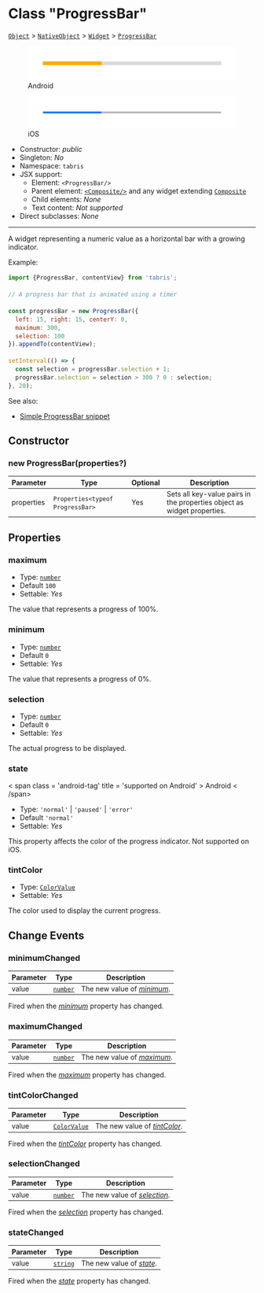 ---
---
# Class "ProgressBar"

<span style="white-space:nowrap;">[`Object`](https://developer.mozilla.org/en-US/docs/Web/JavaScript/Reference/Global_Objects/Object)</span> > <span style="white-space:nowrap;">[`NativeObject`](NativeObject.md)</span> > <span style="white-space:nowrap;">[`Widget`](Widget.md)</span> > <span style="white-space:nowrap;">[`ProgressBar`](ProgressBar.md)</span>

<div class="tabris-image"><figure><div><img srcset="img\android\ProgressBar.png 2x" src="img\android\ProgressBar.png" alt="ProgressBar on Android"/></div><figcaption>Android</figcaption></figure><figure><div><img srcset="img\ios\ProgressBar.png 2x" src="img\ios\ProgressBar.png" alt="ProgressBar on iOS"/></div><figcaption>iOS</figcaption></figure></div>

* Constructor: *public*
* Singleton: *No*
* Namespace: `tabris`
* JSX support:
  * Element: `<ProgressBar/>`
  * Parent element: [`<Composite/>`](Composite.md) and any widget extending <span style="white-space:nowrap;">[`Composite`](Composite.md)</span>
  * Child elements: *None*
  * Text content: *Not supported*
* Direct subclasses: *None*
--------
A widget representing a numeric value as a horizontal bar with a growing indicator.


Example:
```js
import {ProgressBar, contentView} from 'tabris';

// A progress bar that is animated using a timer

const progressBar = new ProgressBar({
  left: 15, right: 15, centerY: 0,
  maximum: 300,
  selection: 100
}).appendTo(contentView);

setInterval(() => {
  const selection = progressBar.selection + 1;
  progressBar.selection = selection > 300 ? 0 : selection;
}, 20);
```
See also:

- [Simple ProgressBar snippet](https://github.com/eclipsesource/tabris-js/tree/v3.0.0-beta2-dev.20190219+1046/snippets/progressbar.js)

## Constructor

### new ProgressBar(properties?)

Parameter|Type|Optional|Description
-|-|-|-
properties | <span style="white-space:nowrap;">`Properties<typeof ProgressBar>`</span> | Yes | Sets all key-value pairs in the properties object as widget properties.

## Properties

### maximum


* Type: <span style="white-space:nowrap;">[`number`](https://developer.mozilla.org/en-US/docs/Web/JavaScript/Data_structures#Number_type)</span>
* Default `100`
* Settable: *Yes*



The value that represents a progress of 100%.

### minimum


* Type: <span style="white-space:nowrap;">[`number`](https://developer.mozilla.org/en-US/docs/Web/JavaScript/Data_structures#Number_type)</span>
* Default `0`
* Settable: *Yes*



The value that represents a progress of 0%.

### selection


* Type: <span style="white-space:nowrap;">[`number`](https://developer.mozilla.org/en-US/docs/Web/JavaScript/Data_structures#Number_type)</span>
* Default `0`
* Settable: *Yes*



The actual progress to be displayed.

### state
<p class="platforms"> < span class = 'android-tag' title = 'supported on Android' > Android < /span></p>

* Type: `'normal'` | `'paused'` | `'error'`
* Default `'normal'`
* Settable: *Yes*



This property affects the color of the progress indicator. Not supported on iOS.

### tintColor


* Type: <span style="white-space:nowrap;">[`ColorValue`](../types.md#colorvalue)</span>
* Settable: *Yes*



The color used to display the current progress.


## Change Events

### minimumChanged

Parameter|Type|Description
-|-|-
value | <span style="white-space:nowrap;">[`number`](https://developer.mozilla.org/en-US/docs/Web/JavaScript/Data_structures#Number_type)</span> | The new value of [*minimum*](#minimum).

Fired when the [*minimum*](#minimum) property has changed.

### maximumChanged

Parameter|Type|Description
-|-|-
value | <span style="white-space:nowrap;">[`number`](https://developer.mozilla.org/en-US/docs/Web/JavaScript/Data_structures#Number_type)</span> | The new value of [*maximum*](#maximum).

Fired when the [*maximum*](#maximum) property has changed.

### tintColorChanged

Parameter|Type|Description
-|-|-
value | <span style="white-space:nowrap;">[`ColorValue`](../types.md#colorvalue)</span> | The new value of [*tintColor*](#tintColor).

Fired when the [*tintColor*](#tintColor) property has changed.

### selectionChanged

Parameter|Type|Description
-|-|-
value | <span style="white-space:nowrap;">[`number`](https://developer.mozilla.org/en-US/docs/Web/JavaScript/Data_structures#Number_type)</span> | The new value of [*selection*](#selection).

Fired when the [*selection*](#selection) property has changed.

### stateChanged

Parameter|Type|Description
-|-|-
value | <span style="white-space:nowrap;">[`string`](https://developer.mozilla.org/en-US/docs/Web/JavaScript/Data_structures#String_type)</span> | The new value of [*state*](#state).

Fired when the [*state*](#state) property has changed.

